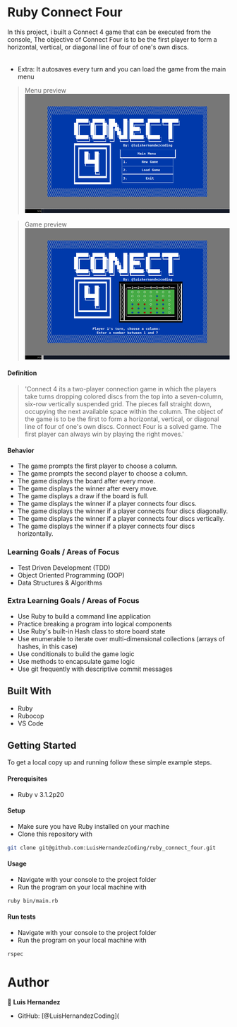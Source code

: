# Ruby Connect Four

In this project, i built a Connect 4 game that can be executed from the console, The objective of Connect Four is to be the first player to form a horizontal, vertical, or diagonal line of four of one's own discs.

######

- Extra: It autosaves every turn and you can load the game from the main menu

> Menu preview
![Menu Preview](assets/Menu_Preview.png)
>

> Game preview
![Game Preview](assets/Game_preview.png)
> 

#### Definition
> 'Connect 4 its a two-player connection game in which the players take turns dropping colored discs from the top into a seven-column, six-row vertically suspended grid. The pieces fall straight down, occupying the next available space within the column. The object of the game is to be the first to form a horizontal, vertical, or diagonal line of four of one's own discs. Connect Four is a solved game. The first player can always win by playing the right moves.'

#### Behavior
- The game prompts the first player to choose a column.
- The game prompts the second player to choose a column.
- The game displays the board after every move.
- The game displays the winner after every move.
- The game displays a draw if the board is full.
- The game displays the winner if a player connects four discs.
- The game displays the winner if a player connects four discs diagonally.
- The game displays the winner if a player connects four discs vertically.
- The game displays the winner if a player connects four discs horizontally.

### Learning Goals / Areas of Focus

- Test Driven Development (TDD)
- Object Oriented Programming (OOP)
- Data Structures & Algorithms

### Extra Learning Goals / Areas of Focus

- Use Ruby to build a command line application
- Practice breaking a program into logical components
- Use Ruby's built-in Hash class to store board state
- Use enumerable to iterate over multi-dimensional collections (arrays of hashes, in this case)
- Use conditionals to build the game logic
- Use methods to encapsulate game logic
- Use git frequently with descriptive commit messages

## Built With

- Ruby
- Rubocop
- VS Code

## Getting Started

To get a local copy up and running follow these simple example steps.

#### Prerequisites

- Ruby v 3.1.2p20

#### Setup

- Make sure you have Ruby installed on your machine
- Clone this repository with
```bash
git clone git@github.com:LuisHernandezCoding/ruby_connect_four.git
```

#### Usage

- Navigate with your console to the project folder
- Run the program on your local machine with

```bash
ruby bin/main.rb
```

#### Run tests

- Navigate with your console to the project folder
- Run the program on your local machine with

```bash
rspec
```

# Author

👤 **Luis Hernandez**

- GitHub: [@LuisHernandezCoding](